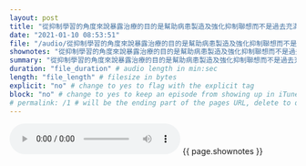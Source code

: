 ```yaml
---
layout: post
title: "從抑制學習的角度來說暴露治療的目的是幫助病患製造及強化抑制聯想而不是過去充滿恐懼的聯想" # quotes allow forbidden characters like the colon
date: "2021-01-10 08:53:51"
file: "/audio/從抑制學習的角度來說暴露治療的目的是幫助病患製造及強化抑制聯想而不是過去充滿恐懼的聯想.mp3"
shownotes: "從抑制學習的角度來說暴露治療的目的是幫助病患製造及強化抑制聯想而不是過去充滿恐懼的聯想"
summary: "從抑制學習的角度來說暴露治療的目的是幫助病患製造及強化抑制聯想而不是過去充滿恐懼的聯想"
duration: "file_duration" # audio length in min:sec
length: "file_length" # filesize in bytes
explicit: "no" # change to yes to flag with the explicit tag
block: "no" # change to yes to keep an episode from showing up in iTunes
# permalink: /1 # will be the ending part of the pages URL, delete to default to the title
---
```


<audio controls>
<source src="{{site.url}}{{site.baseurl}}{{ page.file }}" type="audio/x-mp3">
Your browser does not support the audio element.
</audio>
{{ page.shownotes }}
